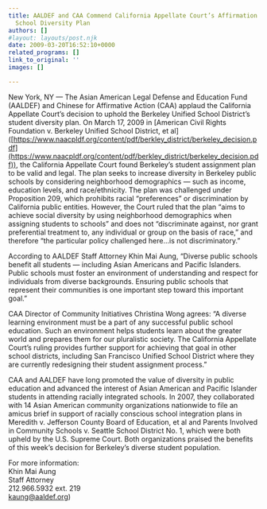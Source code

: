 ```yaml
---
title: AALDEF and CAA Commend California Appellate Court’s Affirmation of Berkeley’s
  School Diversity Plan
authors: []
#layout: layouts/post.njk
date: 2009-03-20T16:52:10+0000
related_programs: []
link_to_original: ''
images: []

---
```

New York, NY — The Asian American Legal Defense and Education Fund (AALDEF) and Chinese for Affirmative Action (CAA) applaud the California Appellate Court’s decision to uphold the Berkeley Unified School District’s student diversity plan. On March 17, 2009 in \[American Civil Rights Foundation v. Berkeley Unified School District, et al\]([https://www.naacpldf.org/content/pdf/berkley_district/berkeley_decision.pdf](https://www.naacpldf.org/content/pdf/berkley_district/berkeley_decision.pdf)), the California Appellate Court found Berkeley’s student assignment plan to be valid and legal. The plan seeks to increase diversity in Berkeley public schools by considering neighborhood demographics — such as income, education levels, and race/ethnicity. The plan was challenged under Proposition 209, which prohibits racial “preferences” or discrimination by California public entities. However, the Court ruled that the plan “aims to achieve social diversity by using neighborhood demographics when assigning students to schools” and does not “discriminate against, nor grant preferential treatment to, any individual or group on the basis of race,” and therefore “the particular policy challenged here…is not discriminatory.”

According to AALDEF Staff Attorney Khin Mai Aung, “Diverse public schools benefit all students — including Asian Americans and Pacific Islanders. Public schools must foster an environment of understanding and respect for individuals from diverse backgrounds. Ensuring public schools that represent their communities is one important step toward this important goal.”

CAA Director of Community Initiatives Christina Wong agrees: “A diverse learning environment must be a part of any successful public school education. Such an environment helps students learn about the greater world and prepares them for our pluralistic society. The California Appellate Court’s ruling provides further support for achieving that goal in other school districts, including San Francisco Unified School District where they are currently redesigning their student assignment process.”

CAA and AALDEF have long promoted the value of diversity in public education and advanced the interest of Asian American and Pacific Islander students in attending racially integrated schools. In 2007, they collaborated with 14 Asian American community organizations nationwide to file an amicus brief in support of racially conscious school integration plans in Meredith v. Jefferson County Board of Education, et al and Parents Involved in Community Schools v. Seattle School District No. 1, which were both upheld by the U.S. Supreme Court. Both organizations praised the benefits of this week’s decision for Berkeley’s diverse student population.

For more information:  
Khin Mai Aung  
Staff Attorney  
212\.966.5932 ext. 219  
[kaung@aaldef.org](mailto:kaung@aaldef.org))